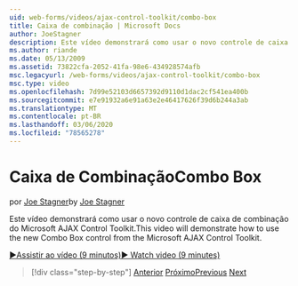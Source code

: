 ```yaml
---
uid: web-forms/videos/ajax-control-toolkit/combo-box
title: Caixa de combinação | Microsoft Docs
author: JoeStagner
description: Este vídeo demonstrará como usar o novo controle de caixa de combinação do Microsoft AJAX Control Toolkit.
ms.author: riande
ms.date: 05/13/2009
ms.assetid: 73822cfa-2052-41fa-98e6-434928574afb
msc.legacyurl: /web-forms/videos/ajax-control-toolkit/combo-box
msc.type: video
ms.openlocfilehash: 7d99e52103d6657392d9110d1dac2cf541ea400b
ms.sourcegitcommit: e7e91932a6e91a63e2e46417626f39d6b244a3ab
ms.translationtype: MT
ms.contentlocale: pt-BR
ms.lasthandoff: 03/06/2020
ms.locfileid: "78565278"
---
```

# <a name="combo-box"></a><span data-ttu-id="40e55-103">Caixa de Combinação</span><span class="sxs-lookup"><span data-stu-id="40e55-103">Combo Box</span></span>

<span data-ttu-id="40e55-104">por [Joe Stagner](https://github.com/JoeStagner)</span><span class="sxs-lookup"><span data-stu-id="40e55-104">by [Joe Stagner](https://github.com/JoeStagner)</span></span>

<span data-ttu-id="40e55-105">Este vídeo demonstrará como usar o novo controle de caixa de combinação do Microsoft AJAX Control Toolkit.</span><span class="sxs-lookup"><span data-stu-id="40e55-105">This video will demonstrate how to use the new Combo Box control from the Microsoft AJAX Control Toolkit.</span></span>

[<span data-ttu-id="40e55-106">&#9654;Assistir ao vídeo (9 minutos)</span><span class="sxs-lookup"><span data-stu-id="40e55-106">&#9654; Watch video (9 minutes)</span></span>](https://channel9.msdn.com/Blogs/ASP-NET-Site-Videos/combo-box)

> [!div class="step-by-step"]
> <span data-ttu-id="40e55-107">[Anterior](color-picker.md)
> [Próximo](editor-control.md)</span><span class="sxs-lookup"><span data-stu-id="40e55-107">[Previous](color-picker.md)
[Next](editor-control.md)</span></span>
